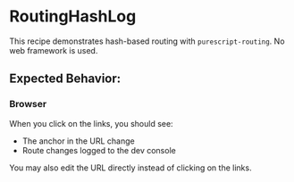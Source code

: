 # RoutingHashLog

This recipe demonstrates hash-based routing with `purescript-routing`. No web framework is used.

## Expected Behavior:

### Browser

When you click on the links, you should see:
* The anchor in the URL change
* Route changes logged to the dev console

You may also edit the URL directly instead of clicking on the links.
